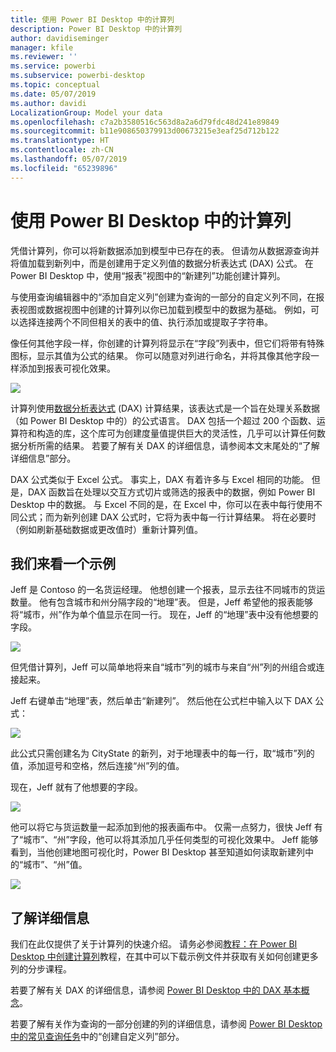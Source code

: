 ```yaml
---
title: 使用 Power BI Desktop 中的计算列
description: Power BI Desktop 中的计算列
author: davidiseminger
manager: kfile
ms.reviewer: ''
ms.service: powerbi
ms.subservice: powerbi-desktop
ms.topic: conceptual
ms.date: 05/07/2019
ms.author: davidi
LocalizationGroup: Model your data
ms.openlocfilehash: c7a2b3580516c563d8a2a6d79fdc48d241e89849
ms.sourcegitcommit: b11e908650379913d00673215e3eaf25d712b122
ms.translationtype: HT
ms.contentlocale: zh-CN
ms.lasthandoff: 05/07/2019
ms.locfileid: "65239896"
---
```

# <a name="using-calculated-columns-in-power-bi-desktop"></a>使用 Power BI Desktop 中的计算列
凭借计算列，你可以将新数据添加到模型中已存在的表。 但请勿从数据源查询并将值加载到新列中，而是创建用于定义列值的数据分析表达式 (DAX) 公式。 在 Power BI Desktop 中，使用“报表”视图中的“新建列”功能创建计算列。

与使用查询编辑器中的“添加自定义列”创建为查询的一部分的自定义列不同，在报表视图或数据视图中创建的计算列以你已加载到模型中的数据为基础。 例如，可以选择连接两个不同但相关的表中的值、执行添加或提取子字符串。

像任何其他字段一样，你创建的计算列将显示在“字段”列表中，但它们将带有特殊图标，显示其值为公式的结果。 你可以随意对列进行命名，并将其像其他字段一样添加到报表可视化效果。

![](media/desktop-calculated-columns/calccolinpbid_fields.png)

计算列使用[数据分析表达式](https://msdn.microsoft.com/library/gg413422.aspx) (DAX) 计算结果，该表达式是一个旨在处理关系数据（如 Power BI Desktop 中的）的公式语言。 DAX 包括一个超过 200 个函数、运算符和构造的库，这个库可为创建度量值提供巨大的灵活性，几乎可以计算任何数据分析所需的结果。 若要了解有关 DAX 的详细信息，请参阅本文末尾处的“了解详细信息”部分。

DAX 公式类似于 Excel 公式。 事实上，DAX 有着许多与 Excel 相同的功能。 但是，DAX 函数旨在处理以交互方式切片或筛选的报表中的数据，例如 Power BI Desktop 中的数据。 与 Excel 不同的是，在 Excel 中，你可以在表中每行使用不同公式；而为新列创建 DAX 公式时，它将为表中每一行计算结果。 将在必要时（例如刷新基础数据或更改值时）重新计算列值。

## <a name="lets-look-at-an-example"></a>我们来看一个示例
Jeff 是 Contoso 的一名货运经理。 他想创建一个报表，显示去往不同城市的货运数量。 他有包含城市和州分隔字段的“地理”表。 但是，Jeff 希望他的报表能够将“城市，州”作为单个值显示在同一行。 现在，Jeff 的“地理”表中没有他想要的字段。

![](media/desktop-calculated-columns/calccolinpbid_cityandstatefields.png)

但凭借计算列，Jeff 可以简单地将来自“城市”列的城市与来自“州”列的州组合或连接起来。

Jeff 右键单击“地理”表，然后单击“新建列”。 然后他在公式栏中输入以下 DAX 公式：

![](media/desktop-calculated-columns/calccolinpbid_formula.png)

此公式只需创建名为 CityState 的新列，对于地理表中的每一行，取“城市”列的值，添加逗号和空格，然后连接“州”列的值。

现在，Jeff 就有了他想要的字段。

![](media/desktop-calculated-columns/calccolinpbid_citystatefield.png)

他可以将它与货运数量一起添加到他的报表画布中。 仅需一点努力，很快 Jeff 有了“城市”、“州”字段，他可以将其添加几乎任何类型的可视化效果中。 Jeff 能够看到，当他创建地图可视化时，Power BI Desktop 甚至知道如何读取新建列中的“城市”、“州”值。

![](media/desktop-calculated-columns/calccolinpbid_citystatemap.png)

## <a name="learn-more"></a>了解详细信息
我们在此仅提供了关于计算列的快速介绍。 请务必参阅[教程：在 Power BI Desktop 中创建计算列](desktop-tutorial-create-calculated-columns.md)教程，在其中可以下载示例文件并获取有关如何创建更多列的分步课程。 

若要了解有关 DAX 的详细信息，请参阅 [Power BI Desktop 中的 DAX 基本概念](desktop-quickstart-learn-dax-basics.md)。

若要了解有关作为查询的一部分创建的列的详细信息，请参阅 [Power BI Desktop 中的常见查询任务](desktop-common-query-tasks.md)中的“创建自定义列”部分。  

